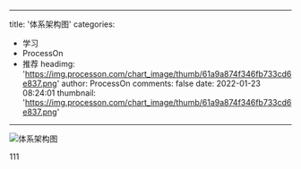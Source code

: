 
---
title: '体系架构图'
categories: 
 - 学习
 - ProcessOn
 - 推荐
headimg: 'https://img.processon.com/chart_image/thumb/61a9a874f346fb733cd6e837.png'
author: ProcessOn
comments: false
date: 2022-01-23 08:24:01
thumbnail: 'https://img.processon.com/chart_image/thumb/61a9a874f346fb733cd6e837.png'
---

<div>   
<img class="thumb" alt="体系架构图" src="https://img.processon.com/chart_image/thumb/61a9a874f346fb733cd6e837.png" referrerpolicy="no-referrer">
<p>111</p>  
</div>
            